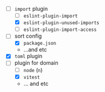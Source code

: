 - [ ] `import` plugin
  - [ ] `eslint-plugin-import`
  - [x] `eslint-plugin-unused-imports`
  - [ ] `eslint-plugin-import-access`
- [ ] sort config
  - [x] `package.json`
  - ...and etc
- [x] `toml` plugin
- [ ] plugin for domain
  - [ ] `node` (`n`)
  - [x] `vitest`
  - ... and etc
